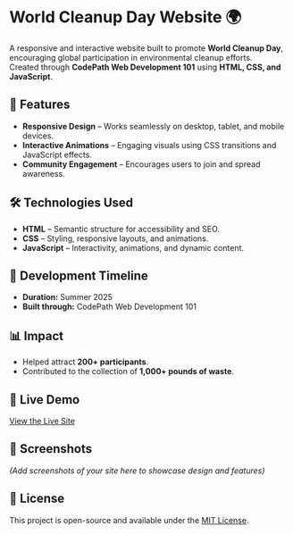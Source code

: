 # World Cleanup Day Website 🌍

A responsive and interactive website built to promote **World Cleanup Day**, encouraging global participation in environmental cleanup efforts.  
Created through **CodePath Web Development 101** using **HTML, CSS, and JavaScript**.

## 🌟 Features
- **Responsive Design** – Works seamlessly on desktop, tablet, and mobile devices.
- **Interactive Animations** – Engaging visuals using CSS transitions and JavaScript effects.
- **Community Engagement** – Encourages users to join and spread awareness.

## 🛠️ Technologies Used
- **HTML** – Semantic structure for accessibility and SEO.
- **CSS** – Styling, responsive layouts, and animations.
- **JavaScript** – Interactivity, animations, and dynamic content.

## 📅 Development Timeline
- **Duration:** Summer 2025  
- **Built through:** CodePath Web Development 101

## 📊 Impact
- Helped attract **200+ participants**.  
- Contributed to the collection of **1,000+ pounds of waste**.

## 🚀 Live Demo
[View the Live Site](https://basil-crashing-computer-463.vscodeedu.app)  

## 📸 Screenshots
*(Add screenshots of your site here to showcase design and features)*

## 📜 License
This project is open-source and available under the [MIT License](LICENSE).
